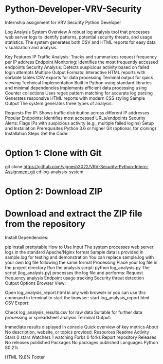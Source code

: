 # Python-Developer-VRV-Security
Internship assignment for VRV Security Python Developer

Log Analysis System
Overview
A robust log analysis tool that processes web server logs to identify patterns, potential security threats, and usage statistics. The system generates both CSV and HTML reports for easy data visualization and analysis.

Key Features
IP Traffic Analysis: Tracks and summarizes request frequency per IP address
Endpoint Monitoring: Identifies the most frequently accessed endpoints
Security Analysis: Detects suspicious activity based on failed login attempts
Multiple Output Formats:
Interactive HTML reports with sortable tables
CSV exports for data processing
Terminal output for quick viewing
Technical Implementation
Built in Python using standard libraries and minimal dependencies
Implements efficient data processing using Counter collections
Uses regex pattern matching for accurate log parsing
Generates responsive HTML reports with modern CSS styling
Sample Output
The system generates three types of analysis:

Requests Per IP: Shows traffic distribution across different IP addresses
Popular Endpoints: Identifies most accessed URLs/endpoints
Security Alerts: Flags IPs with suspicious activity (e.g., multiple failed logins)
Setup and Installation
Prerequisites
Python 3.6 or higher
Git (optional, for cloning)
Installation Steps
Get the Code:

# Option 1: Clone with Git
git clone https://github.com/vignesh3022/VRV-Security-Python-Intern-Assignment.git
cd log-analysis-system

# Option 2: Download ZIP
# Download and extract the ZIP file from the repository
Install Dependencies:

pip install prettytable
How to Use
Input
The system processes web server logs in the standard Apache/Nginx format
Sample data is provided in sample.log for testing and demonstration
You can replace sample.log with your own log file following the same format
Processing
Place your log file in the project directory
Run the analysis script:
python log_analysis.py
The script (log_analysis.py) processes the log file and performs:
Request frequency analysis
Endpoint usage tracking
Security threat detection
Output Options
Browser View:

Open log_analysis_report.html in any web browser or you can use this command in terminal to start the browser: start log_analysis_report.html
CSV Export:

Check log_analysis_results.csv for raw data
Suitable for further data processing or spreadsheet analysis
Terminal Output:

Immediate results displayed in console
Quick overview of key metrics
About
No description, website, or topics provided.
Resources
 Readme
 Activity
Stars
 0 stars
Watchers
 1 watching
Forks
 0 forks
Report repository
Releases
No releases published
Packages
No packages published
Languages
Python
80.2%
 
HTML
19.8%
Footer
